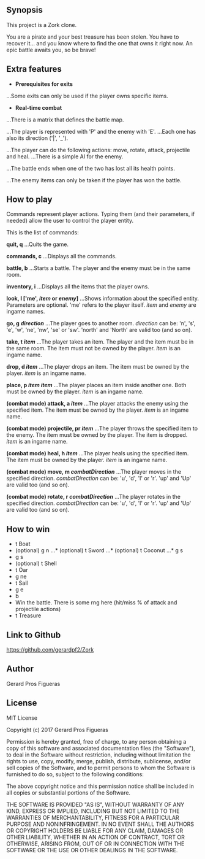 ## Synopsis

This project is a Zork clone.

You are a pirate and your best treasure has been stolen. You have to recover it... and you know where to find the one that owns it right now. An epic battle awaits you, so be brave!

## Extra features

* **Prerequisites for exits**

...Some exits can only be used if the player owns specific items.

* **Real-time combat**

...There is a matrix that defines the battle map.

...The player is represented with 'P' and the enemy with 'E'.
...Each one has also its direction ('|', '_').

...The player can do the following actions: move, rotate, attack, projectile and heal.
...There is a simple AI for the enemy.

...The battle ends when one of the two has lost all its health points.

...The enemy items can only be taken if the player has won the battle.

## How to play

Commands represent player actions. Typing them (and their parameters, if needed) allow the user to control the player entity.

This is the list of commands:

**quit, q**
...Quits the game.

**commands, c**
...Displays all the commands.

**battle, b**
...Starts a battle. The player and the enemy must be in the same room.

**inventory, i**
...Displays all the items that the player owns.

**look, l ['me', _item_ or _enemy_]**
...Shows information about the specified entity. Parameters are optional. 'me' refers to the player itself. _item_ and _enemy_ are ingame names.

**go, g _direction_**
...The player goes to another room. _direction_ can be: 'n', 's', 'e', 'w', 'ne', 'nw', 'se' or 'sw'. 'north' and 'North' are valid too (and so on).

**take, t _item_**
...The player takes an item. The player and the item must be in the same room. The item must not be owned by the player. _item_ is an ingame name.

**drop, d _item_**
...The player drops an item. The item must be owned by the player. _item_ is an ingame name.

**place, p _item_ _item_**
...The player places an item inside another one. Both must be owned by the player. _item_ is an ingame name.

**(combat mode) attack, a _item_**
...The player attacks the enemy using the specified item. The item must be owned by the player. _item_ is an ingame name.

**(combat mode) projectile, pr _item_**
...The player throws the specified item to the enemy. The item must be owned by the player. The item is dropped. _item_ is an ingame name.

**(combat mode) heal, h _item_**
...The player heals using the specified item. The item must be owned by the player. _item_ is an ingame name.

**(combat mode) move, m _combatDirection_**
...The player moves in the specified direction. _combatDirection_ can be: 'u', 'd', 'l' or 'r'. 'up' and 'Up' are valid too (and so on).

**(combat mode) rotate, r _combatDirection_**
...The player rotates in the specified direction. _combatDirection_ can be: 'u', 'd', 'l' or 'r'. 'up' and 'Up' are valid too (and so on).

## How to win

* t Boat
* (optional) g n
...* (optional) t Sword
...* (optional) t Coconut
...* g s
* g s
* (optional) t Shell
* t Oar
* g ne
* t Sail
* g e
* b
* Win the battle. There is some rng here (hit/miss % of attack and projectile actions)
* t Treasure

## Link to Github

https://github.com/gerardpf2/Zork

## Author

Gerard Pros Figueras

## License

MIT License

Copyright (c) 2017 Gerard Pros Figueras

Permission is hereby granted, free of charge, to any person obtaining a copy of this software and associated documentation files (the "Software"), to deal in the Software without restriction, including without limitation the rights to use, copy, modify, merge, publish, distribute, sublicense, and/or sell copies of the Software, and to permit persons to whom the Software is furnished to do so, subject to the following conditions:

The above copyright notice and this permission notice shall be included in all copies or substantial portions of the Software.

THE SOFTWARE IS PROVIDED "AS IS", WITHOUT WARRANTY OF ANY KIND, EXPRESS OR IMPLIED, INCLUDING BUT NOT LIMITED TO THE WARRANTIES OF MERCHANTABILITY, FITNESS FOR A PARTICULAR PURPOSE AND NONINFRINGEMENT. IN NO EVENT SHALL THE AUTHORS OR COPYRIGHT HOLDERS BE LIABLE FOR ANY CLAIM, DAMAGES OR OTHER LIABILITY, WHETHER IN AN ACTION OF CONTRACT, TORT OR OTHERWISE, ARISING FROM, OUT OF OR IN CONNECTION WITH THE SOFTWARE OR THE USE OR OTHER DEALINGS IN THE SOFTWARE.